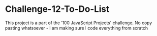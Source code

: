 # Challenge-12-To-Do-List
This project is a part of the '100 JavaScript Projects' challenge. No copy pasting whatsoever - I am making sure I code everything from scratch
